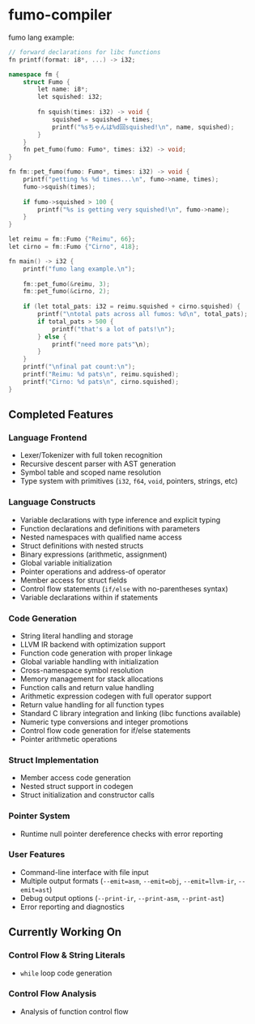 # fumo-compiler
fumo lang example:
```cpp
// forward declarations for libc functions
fn printf(format: i8*, ...) -> i32;

namespace fm {
    struct Fumo {
        let name: i8*;
        let squished: i32;
        
        fn squish(times: i32) -> void {
            squished = squished + times;
            printf("%sちゃんは%d回squished!\n", name, squished);
        }
    }
    fn pet_fumo(fumo: Fumo*, times: i32) -> void;
}

fn fm::pet_fumo(fumo: Fumo*, times: i32) -> void {
    printf("petting %s %d times...\n", fumo->name, times);
    fumo->squish(times);
    
    if fumo->squished > 100 {
        printf("%s is getting very squished!\n", fumo->name);
    }
}

let reimu = fm::Fumo {"Reimu", 66};
let cirno = fm::Fumo {"Cirno", 418};

fn main() -> i32 {
    printf("fumo lang example.\n");
    
    fm::pet_fumo(&reimu, 3);
    fm::pet_fumo(&cirno, 2);
    
    if (let total_pats: i32 = reimu.squished + cirno.squished) {
        printf("\ntotal pats across all fumos: %d\n", total_pats);
        if total_pats > 500 {
            printf("that's a lot of pats!\n");
        } else {
            printf("need more pats"\n);
        }
    }
    printf("\nfinal pat count:\n");
    printf("Reimu: %d pats\n", reimu.squished);
    printf("Cirno: %d pats\n", cirno.squished);
}
```

## Completed Features
### Language Frontend
- Lexer/Tokenizer with full token recognition
- Recursive descent parser with AST generation
- Symbol table and scoped name resolution
- Type system with primitives (`i32`, `f64`, `void`, pointers, strings, etc)
### Language Constructs
- Variable declarations with type inference and explicit typing
- Function declarations and definitions with parameters
- Nested namespaces with qualified name access
- Struct definitions with nested structs
- Binary expressions (arithmetic, assignment)
- Global variable initialization
- Pointer operations and address-of operator
- Member access for struct fields
- Control flow statements (`if/else` with no-parentheses syntax)
- Variable declarations within if statements
### Code Generation
- String literal handling and storage
- LLVM IR backend with optimization support
- Function code generation with proper linkage
- Global variable handling with initialization
- Cross-namespace symbol resolution
- Memory management for stack allocations
- Function calls and return value handling
- Arithmetic expression codegen with full operator support
- Return value handling for all function types
- Standard C library integration and linking (libc functions available)
- Numeric type conversions and integer promotions
- Control flow code generation for if/else statements
- Pointer arithmetic operations
### Struct Implementation
- Member access code generation
- Nested struct support in codegen
- Struct initialization and constructor calls
### Pointer System
- Runtime null pointer dereference checks with error reporting
### User Features
- Command-line interface with file input
- Multiple output formats (`--emit=asm`, `--emit=obj`, `--emit=llvm-ir`, `--emit=ast`)
- Debug output options    (`--print-ir`, `--print-asm`, `--print-ast`)
- Error reporting and diagnostics

## Currently Working On
### Control Flow & String Literals
- `while` loop code generation
### Control Flow Analysis
- Analysis of function control flow
